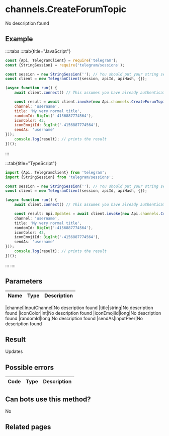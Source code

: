 # channels.CreateForumTopic

No description found

## Example

::::tabs
:::tab{title="JavaScript"}
```js
const {Api, TelegramClient} = require('telegram');
const {StringSession} = require('telegram/sessions');

const session = new StringSession(''); // You should put your string session here
const client = new TelegramClient(session, apiId, apiHash, {});

(async function run() {
    await client.connect() // This assumes you have already authenticated with .start()

    const result = await client.invoke(new Api.channels.CreateForumTopic({
    channel: 'username',
    title: 'My very normal title',
    randomId: BigInt('-4156887774564'),
    iconColor: 43,
    iconEmojiId: BigInt('-4156887774564'),
    sendAs: 'username'
}));
    console.log(result); // prints the result
})();
```
:::

:::tab{title="TypeScript"}
```ts
import {Api, TelegramClient} from 'telegram';
import {StringSession} from 'telegram/sessions';

const session = new StringSession(''); // You should put your string session here
const client = new TelegramClient(session, apiId, apiHash, {});

(async function run() {
    await client.connect() // This assumes you have already authenticated with .start()

    const result: Api.Updates = await client.invoke(new Api.channels.CreateForumTopic({
    channel: 'username',
    title: 'My very normal title',
    randomId: BigInt('-4156887774564'),
    iconColor: 43,
    iconEmojiId: BigInt('-4156887774564'),
    sendAs: 'username'
}));
    console.log(result); // prints the result
})();
```
:::
::::



## Parameters

| Name | Type | Description |
| :--: | ---- | ----------- |

|channel|InputChannel|No description found
|title|string|No description found
|iconColor|int|No description found
|iconEmojiId|long|No description found
|randomId|long|No description found
|sendAs|InputPeer|No description found


## Result

Updates

## Possible errors

| Code | Type | Description |
| :--: | ---- | ----------- |



## Can bots use this method?

No

## Related pages


